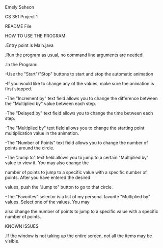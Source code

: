 Emely Seheon

CS 351 Project 1

README File

HOW TO USE THE PROGRAM

.Entry point is Main.java

.Run the program as usual, no command line arguments are needed.

.In the Program:

-Use the "Start"/"Stop" buttons to start and stop the automatic animation

-If you would like to change any of the values, make sure the animation is first stopped.

-The "Increment by" text field allows you to change the difference between the "Multiplied by" value between each step.

-The "Delayed by" text field allows you to change the time between each step.

-The "Multiplied by" text field allows you to change the starting point multiplication value in the animation.

-The "Number of Points" text field allows you to change the number of points around the circle.

-The "Jump to" text field allows you to jump to a certain "Multiplied by" value to view it. You may also change the

number of points to jump to a specific value with a specific number of points. After you have entered the desired

values, push the "Jump to" button to go to that circle.

-The "Favorites" selector is a list of my personal favorite "Multiplied by" values. Select one of the values. You may

also change the number of points to jump to a specific value with a specific number of points.


KNOWN ISSUES

.If the window is not taking up the entire screen, not all the items may be visible.